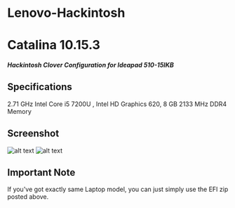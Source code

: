 # Lenovo-Hackintosh


# Catalina 10.15.3
##### Hackintosh Clover Configuration for Ideapad 510-15IKB

## Specifications
2.71 GHz Intel Core i5 7200U , Intel HD Graphics 620, 8 GB 2133 MHz DDR4 Memory

##  Screenshot

![alt text](https://raw.githubusercontent.com/trgcyln/Lenovo-Hackintosh/master/Screenshot.png)
![alt text](https://raw.githubusercontent.com/trgcyln/Lenovo-Hackintosh/master/Screenshot-2.png)

## Important Note
If you've got exactly same Laptop model, you can just simply use the EFI zip posted above.
